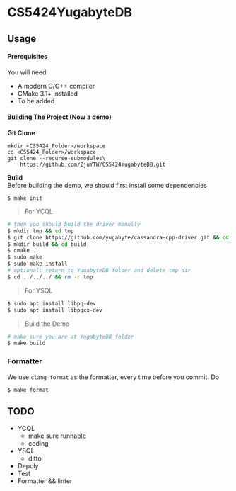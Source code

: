# CS5424YugabyteDB

## Usage
#### Prerequisites
You will need
* A modern C/C++ compiler
* CMake 3.1+ installed
* To be added

#### Building The Project (Now a demo)
**Git Clone**
```
mkdir <CS5424_Folder>/workspace
cd <CS5424_Folder>/workspace 
git clone --recurse-submodules\
    https://github.com/ZjuYTW/CS5424YugabyteDB.git

```

**Build**  
Before building the demo, we should first install some dependencies
```
$ make init
```
> For YCQL
```bash
# then you should build the driver manully
$ mkdir tmp && cd tmp
$ git clone https://github.com/yugabyte/cassandra-cpp-driver.git && cd cassandra-cpp-driver
$ mkdir build && cd build
$ cmake ..
$ sudo make
$ sudo make install
# optional: return to YugabyteDB folder and delete tmp dir
$ cd ../../../ && rm -r tmp
```
> For YSQL
```bash
$ sudo apt install libpq-dev
$ sudo apt install libpqxx-dev
```
> Build the Demo
```bash
# make sure you are at YugabyteDB folder
$ make build
```

### Formatter
We use `clang-format` as the formatter, every time before you commit. Do
```
$ make format
```

## TODO
* YCQL
  * make sure runnable
  * coding
* YSQL
  * ditto
* Depoly
* Test
* Formatter && linter

